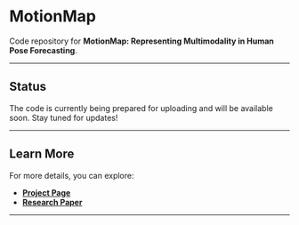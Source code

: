 # MotionMap


Code repository for **MotionMap: Representing Multimodality in Human Pose Forecasting**. 

---

## Status

The code is currently being prepared for uploading and will be available soon. Stay tuned for updates!

---

## Learn More

For more details, you can explore:

- [**Project Page** ](https://www.epfl.ch/labs/vita/research/prediction/motionmap/)
- [**Research Paper**](https://arxiv.org/pdf/2412.18883)

---
